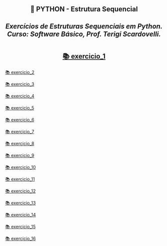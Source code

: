 <h2 align="center"> 🔰 PYTHON - Estrutura Sequencial
<i><h4 align="center">Exercícios de Estruturas Sequenciais em Python.<br>
Curso: Software Básico, Prof. Terigi Scardovelli.</i>

##

[📚 exercicio_1](https://github.com/LucasTadaieski/Lista2-Estrutura-Sequencial-Python/blob/main/exercicio1.py)</h6>

[📚 exercicio_2](https://github.com/LucasTadaieski/Lista2-Estrutura-Sequencial-Python/blob/main/exercicio2.py)</h6>

[📚 exercicio_3](https://github.com/LucasTadaieski/Lista2-Estrutura-Sequencial-Python/blob/main/exercicio3.py)</h6>

[📚 exercicio_4](https://github.com/LucasTadaieski/Lista2-Estrutura-Sequencial-Python/blob/main/exercicio4.py)</h6>

[📚 exercicio_5](https://github.com/LucasTadaieski/Lista2-Estrutura-Sequencial-Python/blob/main/exercicio5.py)</h6>

[📚 exercicio_6](https://github.com/LucasTadaieski/Lista2-Estrutura-Sequencial-Python/blob/main/exercicio6.py)</h6>

[📚 exercicio_7](https://github.com/LucasTadaieski/Lista2-Estrutura-Sequencial-Python/blob/main/exercicio7.py)</h6>

[📚 exercicio_8](https://github.com/LucasTadaieski/Lista2-Estrutura-Sequencial-Python/blob/main/exercicio8.py)</h6>

[📚 exercicio_9](https://github.com/LucasTadaieski/Lista2-Estrutura-Sequencial-Python/blob/main/exercicio9.py)</h6>

[📚 exercicio_10](https://github.com/LucasTadaieski/Lista2-Estrutura-Sequencial-Python/blob/main/exercicio10.py)</h6>

[📚 exercicio_11](https://github.com/LucasTadaieski/Lista2-Estrutura-Sequencial-Python/blob/main/exercicio11.py)</h6>

[📚 exercicio_12](https://github.com/LucasTadaieski/Lista2-Estrutura-Sequencial-Python/blob/main/exercicio12.py)</h6>

[📚 exercicio_13](https://github.com/LucasTadaieski/Lista2-Estrutura-Sequencial-Python/blob/main/exercicio13.py)</h6>

[📚 exercicio_14](https://github.com/LucasTadaieski/Lista2-Estrutura-Sequencial-Python/blob/main/exercicio14.py)</h6>

[📚 exercicio_15](https://github.com/LucasTadaieski/Lista2-Estrutura-Sequencial-Python/blob/main/exercicio15.py)</h6>

[📚 exercicio_16](https://github.com/LucasTadaieski/Lista2-Estrutura-Sequencial-Python/blob/main/exercicio16.py)</h6>



